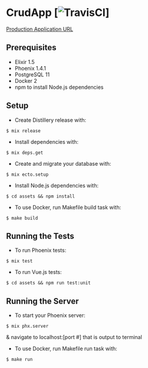 # CrudApp [![TravisCI](https://travis-ci.org/hyoyou/crud-app-elixir.svg?branch=master)]

[Production Application URL](http://crud-app-dev.us-east-1.elasticbeanstalk.com/#/)

## Prerequisites
* Elixir 1.5
* Phoenix 1.4.1
* PostgreSQL 11
* Docker 2
* npm to install Node.js dependencies

## Setup
* Create Distillery release with:

```
$ mix release
```

* Install dependencies with:

```
$ mix deps.get
```

* Create and migrate your database with:

```
$ mix ecto.setup
```

* Install Node.js dependencies with: 

```
$ cd assets && npm install
```



* To use Docker, run Makefile build task with:

```
$ make build
```

## Running the Tests
* To run Phoenix tests:

```
$ mix test
```

* To run Vue.js tests:

```
$ cd assets && npm run test:unit
```

## Running the Server

* To start your Phoenix server: 

```
$ mix phx.server
``` 
& navigate to localhost:[port #] that is output to terminal



* To use Docker, run Makefile run task with:

```
$ make run
```